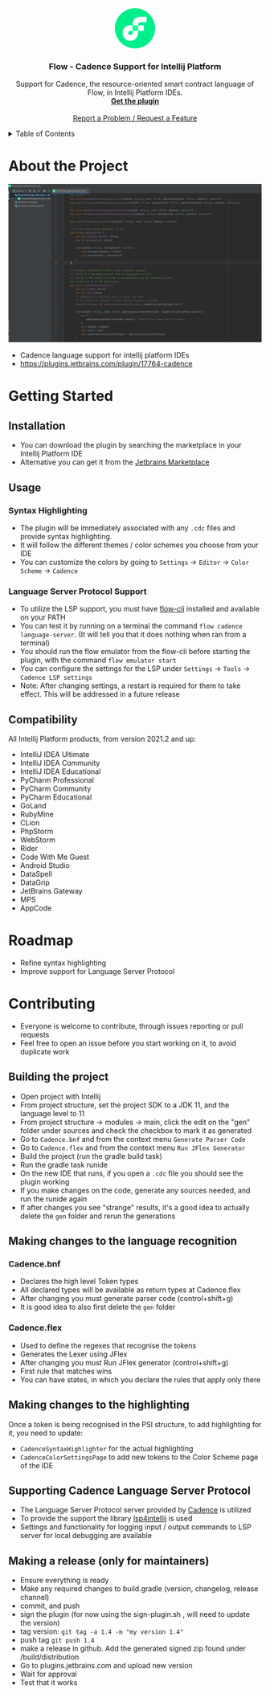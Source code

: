 <div align="center">
  <a href="https://github.com/cadence-tools/cadence-for-intellij-platform">
    <img src="images/flow-logo.png" alt="Flow Logo" width="80" height="80">
  </a>

<h3 align="center">Flow - Cadence Support for Intellij Platform</h3>

  <p align="center">
    Support for Cadence, the resource-oriented smart contract language of Flow, in Intellij Platform IDEs. 
    <br />
    <a href="https://plugins.jetbrains.com/plugin/17764-cadence"><strong>Get the plugin</strong></a>
    <br />
    <br />
    <a href="https://github.com/cadence-tools/cadence-for-intellij-platform/issues">Report a Problem / Request a Feature</a>
  </p>
</div>

<!-- TABLE OF CONTENTS -->
<details>
  <summary>Table of Contents</summary>
  <ol>
    <li>
      <a href="#about-the-project">About The Project</a>
    </li>
    <li>
      <a href="#installation">Installation</a>
    </li>
    <li>
      <a href="#getting-started">Getting Started</a>
      <ul>
        <li><a href="#installation">Installation</a></li>
        <li><a href="#usage">Usage</a></li>
          <ul>
            <li><a href="#syntax-highlighting">Syntax Highlighting</a></li>
            <li><a href="#language-server-protocol-support">Language Server Protocol Support</a></li>
          </ul>
        <li><a href="#compatibility">Compatibility</a></li>
      </ul>
    </li>
    <li><a href="#roadmap">Roadmap</a></li>
    <li><a href="#contributing">Contributing</a></li>
      <ul>
        <li><a href="#building-the-project">Building the project</a></li>
        <li><a href="#making-changes-to-the-language-recognition">Making changes to the language recognition</a></li>
        <li><a href="#making-changes-to-the-highlighting">Making changes to the highlighting</a></li>
        <li><a href="#supporting-cadence-language-server-protocol">Supporting Cadence Language Server Protocol</a></li>
        <li><a href="#making-a-release-(only-for-mainteners)">Making a release (only for maintainers)</a></li>
      </ul>

  </ol>
</details>


# About the Project

![Usage Screenshot](images/plugin-screenshot.png/?raw=true)
- Cadence language support for intellij platform IDEs
- https://plugins.jetbrains.com/plugin/17764-cadence

# Getting Started
## Installation
- You can download the plugin by searching the marketplace in your Intellij Platform IDE
- Alternative you can get it from the [Jetbrains Marketplace](https://plugins.jetbrains.com/plugin/17764-cadence)

## Usage

### Syntax Highlighting
- The plugin will be immediately associated with any `.cdc` files and provide syntax highlighting.
- It will follow the different themes / color schemes you choose from your IDE
- You can customize the colors by going to `Settings` -> `Editor` -> `Color Scheme` -> `Cadence`

### Language Server Protocol Support
- To utilize the LSP support, you must have [flow-cli](github.com/onflow/flow-cli) installed and available on your PATH
- You can test it by running on a terminal the command `flow cadence language-server`. (It will tell you that it does nothing when ran from a terminal)
- You should run the flow emulator from the flow-cli before starting the plugin, with the command `flow emulator start`
- You can configure the settings for the LSP under `Settings` -> `Tools` -> `Cadence LSP settings`
- Note: After changing settings, a restart is required for them to take effect. This will be addressed in a future release

## Compatibility
All Intellij Platform products, from version 2021.2 and up:
- IntelliJ IDEA Ultimate
- IntelliJ IDEA Community
- IntelliJ IDEA Educational
- PyCharm Professional
- PyCharm Community
- PyCharm Educational
- GoLand
- RubyMine
- CLion
- PhpStorm
- WebStorm
- Rider
- Code With Me Guest
- Android Studio
- DataSpell
- DataGrip
- JetBrains Gateway
- MPS
- AppCode

# Roadmap
- Refine syntax highlighting
- Improve support for Language Server Protocol

# Contributing
- Everyone is welcome to contribute, through issues reporting or pull requests
- Feel free to open an issue before you start working on it, to avoid duplicate work

## Building the project
- Open project with Intellij
- From project structure, set the project SDK to a JDK 11, and the language level to 11
- From project structure -> modules -> main, click the edit on the "gen" folder under sources and check the checkbox to mark it as generated
- Go to `Cadence.bnf` and from the context menu `Generate Parser Code`
- Go to `Cadence.flex` and from the context menu `Run JFlex Generator` 
- Build the project (run the gradle build task)
- Run the gradle task runide
- On the new IDE that runs, if you open a `.cdc` file you should see the plugin working
- If you make changes on the code, generate any sources needed, and run the runide again
- If after changes you see "strange" results, it's a good idea to actually delete the `gen` folder and rerun the generations

## Making changes to the language recognition

### Cadence.bnf
- Declares the high level Token types
- All declared types will be available as return types at Cadence.flex
- After changing you must generate parser code (control+shift+g)
- It is good idea to also first delete the `gen` folder

### Cadence.flex
- Used to define the regexes that recognise the tokens
- Generates the Lexer using JFlex
- After changing you must Run JFlex generator (control+shift+g)
- First rule that matches wins
- You can have states, in which you declare the rules that apply only there

## Making changes to the highlighting
Once a token is being recognised in the PSI structure, to add highlighting for it, you need to update:
- `CadenceSyntaxHighlighter` for the actual highlighting
- `CadenceColorSettingsPage` to add new tokens to the Color Scheme page of the IDE

## Supporting Cadence Language Server Protocol
- The Language Server Protocol server provided by [Cadence](https://github.com/onflow/cadence/) is utilized
- To provide the support the library [lsp4intellij](https://github.com/ballerina-platform/lsp4intellij/) is used
- Settings and functionality for logging input / output commands to LSP server for local debugging are available

## Making a release (only for maintainers)
- Ensure everything is ready
- Make any required changes to build.gradle (version, changelog, release channel)
- commit, and push
- sign the plugin (for now using the sign-plugin.sh , will need to update the version)
- tag version: ```git tag -a 1.4 -m "my version 1.4"```
- push tag  ```git push 1.4```
- make a release in github. Add the generated signed zip found under /build/distribution
- Go to plugins.jetbrains.com  and upload new version
- Wait for approval
- Test that it works